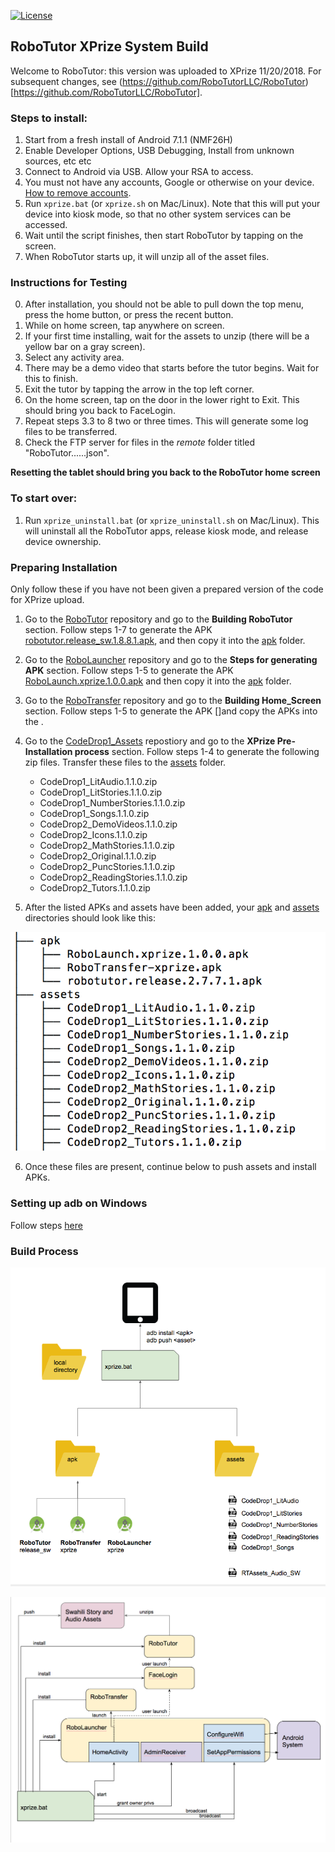 [![License](https://img.shields.io/badge/License-Apache%202.0-blue.svg)](https://opensource.org/licenses/Apache-2.0)

## RoboTutor XPrize System Build

Welcome to RoboTutor: this version was uploaded to XPrize 11/20/2018. For subsequent changes, see (https://github.com/RoboTutorLLC/RoboTutor)[https://github.com/RoboTutorLLC/RoboTutor].

### Steps to install:

1. Start from a fresh install of Android 7.1.1 (NMF26H)
2. Enable Developer Options, USB Debugging, Install from unknown sources, etc etc
3. Connect to Android via USB. Allow your RSA to access.
4. You must not have any accounts, Google or otherwise on your device. [How to remove accounts](https://support.google.com/nexus/answer/2840815?hl=en).
5. Run `xprize.bat` (or `xprize.sh` on Mac/Linux). Note that this will put your device into kiosk mode, so that no other system services can be accessed.
6. Wait until the script finishes, then start RoboTutor by tapping on the screen.
7. When RoboTutor starts up, it will unzip all of the asset files.

### Instructions for Testing
0. After installation, you should not be able to pull down the top menu, press the home button, or press the recent button. 
1. While on home screen, tap anywhere on screen.
2. If your first time installing, wait for the assets to unzip (there will be a yellow bar on a gray screen).
3. Select any activity area.
4. There may be a demo video that starts before the tutor begins. Wait for this to finish.
5. Exit the tutor by tapping the arrow in the top left corner.
6. On the home screen, tap on the door in the lower right to Exit. This should bring you back to FaceLogin.
7. Repeat steps 3.3 to 8 two or three times. This will generate some log files to be transferred.
8. Check the FTP server for files in the *remote* folder titled "RoboTutor......json".

**Resetting the tablet should bring you back to the RoboTutor home screen**




### To start over:
1. Run `xprize_uninstall.bat` (or `xprize_uninstall.sh` on Mac/Linux). This will uninstall all the RoboTutor apps, release kiosk mode, and release device ownership.





### Preparing Installation
Only follow these if you have not been given a prepared version of the code for XPrize upload.


1. Go to the [RoboTutor](https://github.com/XPRIZE/GLEXP-Team-RoboTutor-RoboTutor) repository and go to the **Building RoboTutor** section. Follow steps 1-7 to generate the APK [robotutor.release_sw.1.8.8.1.apk](apk/robotutor.release_sw.1.8.8.1.apk), and then copy it into the [apk](apk) folder.
2. Go to the [RoboLauncher](https://github.com/XPRIZE/GLEXP-Team-RoboTutor-RoboLauncher) repository and go to the **Steps for generating APK** section. Follow steps 1-5 to generate the APK [RoboLaunch.xprize.1.0.0.apk](apk/RoboLaunch.xprize.1.0.0.apk) and then copy it into the [apk](apk) folder.
3. Go to the [RoboTransfer](https://github.com/XPRIZE/GLEXP-Team-RoboTutor-RoboTransfer) repository and go to the **Building Home_Screen** section. Follow steps 1-5 to generate the APK []and copy the APKs into the .
4. Go to the [CodeDrop1_Assets](https://github.com/XPRIZE/GLEXP-Team-RoboTutor-CodeDrop1-Assets) repostiory and go to the **XPrize Pre-Installation process** section. Follow steps 1-4 to generate the following zip files. Transfer these files to the [assets](assets) folder.
	* CodeDrop1_LitAudio.1.1.0.zip
	* CodeDrop1_LitStories.1.1.0.zip
	* CodeDrop1_NumberStories.1.1.0.zip
	* CodeDrop1_Songs.1.1.0.zip
	* CodeDrop2_DemoVideos.1.1.0.zip
	* CodeDrop2_Icons.1.1.0.zip
	* CodeDrop2_MathStories.1.1.0.zip
	* CodeDrop2_Original.1.1.0.zip
	* CodeDrop2_PuncStories.1.1.0.zip
	* CodeDrop2_ReadingStories.1.1.0.zip
	* CodeDrop2_Tutors.1.1.0.zip

5. After the listed APKs and assets have been added, your [apk](apk) and [assets](assets) directories should look like this:

![expected directory contents](img/expected_dirs.png)

6. Once these files are present, continue below to push assets and install APKs.

### Setting up adb on Windows
Follow steps [here](https://www.xda-developers.com/install-adb-windows-macos-linux/)


### Build Process

![pre-build process](img/pre_build_process.png)


![build process](img/build_process.png)

